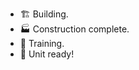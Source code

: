 - 🏗️ Building.
- 🏭 Construction complete.
- 🎯 Training.
- 🔰 Unit ready!

<!---
Mizera-Mondo/Mizera-Mondo is a ✨ special ✨ repository because its `README.md` (this file) appears on your GitHub profile.
You can click the Preview link to take a look at your changes.
--->
